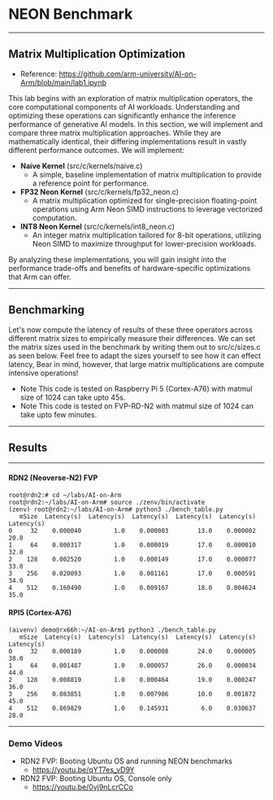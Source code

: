 # NEON Benchmark

---
## Matrix Multiplication Optimization
* Reference: https://github.com/arm-university/AI-on-Arm/blob/main/lab1.ipynb

This lab begins with an exploration of matrix multiplication operators, the core computational components of AI workloads. Understanding and optimizing these operations can significantly enhance the inference performance of generative AI models. In this section, we will implement and compare three matrix multiplication approaches. While they are mathematically identical, their differing implementations result in vastly different performance outcomes. We will implement:

* **Naive Kernel** (src/c/kernels/naive.c)
  * A simple, baseline implementation of matrix multiplication to provide a reference point for performance.
* **FP32 Neon Kernel** (src/c/kernels/fp32_neon.c)
  * A matrix multiplication optimized for single-precision floating-point operations using Arm Neon SIMD instructions to leverage vectorized computation.
* **INT8 Neon Kernel** (src/c/kernels/int8_neon.c)
  * An integer matrix multiplication tailored for 8-bit operations, utilizing Neon SIMD to maximize throughput for lower-precision workloads.

By analyzing these implementations, you will gain insight into the performance trade-offs and benefits of hardware-specific optimizations that Arm can offer.

---
## Benchmarking

Let's now compute the latency of results of these three operators across different matrix sizes to empirically measure their differences. We can set the matrix sizes used in the benchmark by writing them out to src/c/sizes.c as seen below. Feel free to adapt the sizes yourself to see how it can effect latency, Bear in mind, however, that large matrix multiplications are compute intensive operations!

* Note This code is tested on Raspberry Pi 5 (Cortex-A76) with matmul size of 1024 can take upto 45s.
* Note This code is tested on FVP-RD-N2 with matmul size of 1024 can take upto few minutes.

---
## Results 

---
#### RDN2 (Neoverse-N2) FVP

```
root@rdn2:# cd ~/labs/AI-on-Arm
root@rdn2:~/labs/AI-on-Arm# source ./zenv/bin/activate
(zenv) root@rdn2:~/labs/AI-on-Arm# python3 ./bench_table.py
   mSize  Latency(s)  Latency(s)  Latency(s)  Latency(s)  Latency(s)  Latency(s)
0     32    0.000040         1.0    0.000003        13.0    0.000002        20.0
1     64    0.000317         1.0    0.000019        17.0    0.000010        32.0
2    128    0.002520         1.0    0.000149        17.0    0.000077        33.0
3    256    0.020093         1.0    0.001161        17.0    0.000591        34.0
4    512    0.160490         1.0    0.009167        18.0    0.004624        35.0
```

#### RPI5 (Cortex-A76)

```
(aivenv) demo@rx66h:~/AI-on-Arm$ python3 ./bench_table.py
   mSize  Latency(s)  Latency(s)  Latency(s)  Latency(s)  Latency(s)  Latency(s)
0     32    0.000189         1.0    0.000008        24.0    0.000005        38.0
1     64    0.001487         1.0    0.000057        26.0    0.000034        44.0
2    128    0.008819         1.0    0.000464        19.0    0.000247        36.0
3    256    0.083851         1.0    0.007986        10.0    0.001872        45.0
4    512    0.869829         1.0    0.145931         6.0    0.030637        28.0
```


---
### Demo Videos

* RDN2 FVP: Booting Ubuntu OS and running NEON benchmarks
  * https://youtu.be/qYT7es_vD9Y
* RDN2 FVP: Booting Ubuntu OS, Console only 
  * https://youtu.be/0vj9nLcrCCo
